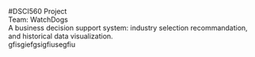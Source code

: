 #DSCI560 Project  
Team: WatchDogs  
A business decision support system: industry selection recommandation, and historical data visualization.  
gfisgiefgsigfiusegfiu
